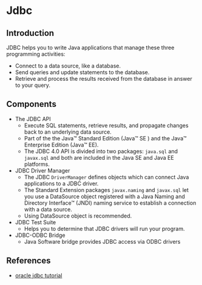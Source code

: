 # Jdbc

## Introduction

JDBC helps you to write Java applications that manage these three programming activities:

- Connect to a data source, like a database.
- Send queries and update statements to the database.
- Retrieve and process the results received from the database in answer to your query.

## Components

- The JDBC API
  - Execute SQL statements, retrieve results, and propagate changes back to an underlying data source.
  - Part of the the Java™ Standard Edition (Java™ SE ) and the Java™ Enterprise Edition (Java™ EE).
  - The JDBC 4.0 API is divided into two packages: `java.sql` and `javax.sql` and both are included in the Java SE and Java EE platforms.
- JDBC Driver Manager
  - The JDBC `DriverManager` defines objects which can connect Java applications to a JDBC driver.
  - The Standard Extension packages `javax.naming` and `javax.sql` let you use a DataSource object
    registered with a Java Naming and Directory Interface™ (JNDI) naming service to establish a connection with a data source.
  - Using DataSource object is recommended.
- JDBC Test Suite
  - Helps you to determine that JDBC drivers will run your program.
- JDBC-ODBC Bridge
  - Java Software bridge provides JDBC access via ODBC drivers

## References

- [oracle jdbc tutorial](https://docs.oracle.com/javase/tutorial/jdbc/index.html)
